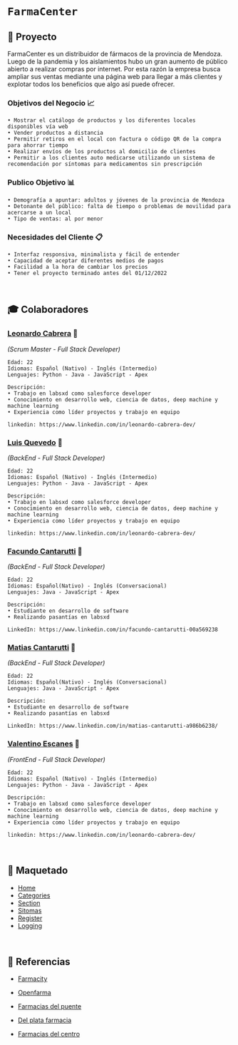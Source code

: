 # **`FarmaCenter`** 

## 📁 **Proyecto** 
FarmaCenter es un distribuidor de fármacos de la provincia de Mendoza. Luego de la pandemia y los aislamientos hubo un gran aumento de público abierto a realizar compras por internet. Por esta razón la empresa busca ampliar sus ventas mediante una página web para llegar a más clientes y explotar todos los beneficios que algo así puede ofrecer.
	
### **Objetivos del Negocio** 📈
	
	• Mostrar el catálogo de productos y los diferentes locales disponibles vía web
    • Vender productos a distancia
    • Permitir retiros en el local con factura o código QR de la compra para ahorrar tiempo
    • Realizar envíos de los productos al domicilio de clientes
    • Permitir a los clientes auto medicarse utilizando un sistema de recomendación por síntomas para medicamentos sin prescripción 

### **Publico Objetivo** 📊
	• Demografía a apuntar: adultos y jóvenes de la provincia de Mendoza
    • Detonante del público: falta de tiempo o problemas de movilidad para acercarse a un local
    • Tipo de ventas: al por menor 

### **Necesidades del Cliente** 📋
	• Interfaz responsiva, minimalista y fácil de entender
    • Capacidad de aceptar diferentes medios de pagos
    • Facilidad a la hora de cambiar los precios
    • Tener el proyecto terminado antes del 01/12/2022 

<br/>

##  🎓 **Colaboradores** 
### **[Leonardo Cabrera](https://github.com/leocabrera23 )** 🔎
*(Scrum Master - Full Stack Developer)*

	Edad: 22
	Idiomas: Español (Nativo) - Inglés (Intermedio)
	Lenguajes: Python - Java - JavaScript - Apex

	Descripción:
	• Trabajo en labsxd como salesforce developer
	• Conocimiento en desarrollo web, ciencia de datos, deep machine y machine learning
	• Experiencia como líder proyectos y trabajo en equipo
	
	linkedin: https://www.linkedin.com/in/leonardo-cabrera-dev/



### **[Luis Quevedo]()** 🔎
*(BackEnd - Full Stack Developer)*
	
	Edad: 22
	Idiomas: Español (Nativo) - Inglés (Intermedio)
	Lenguajes: Python - Java - JavaScript - Apex

	Descripción:
	• Trabajo en labsxd como salesforce developer
	• Conocimiento en desarrollo web, ciencia de datos, deep machine y machine learning
	• Experiencia como líder proyectos y trabajo en equipo
	
	linkedin: https://www.linkedin.com/in/leonardo-cabrera-dev/


### **[Facundo Cantarutti](https://github.com/Facundo-C)** 🔎
*(BackEnd - Full Stack Developer)*

	Edad: 22
	Idiomas: Español(Nativo) - Inglés (Conversacional)
	Lenguajes: Java - JavaScript - Apex
	
	Descripción: 
	• Estudiante en desarrollo de software  
	• Realizando pasantías en labsxd
	
	LinkedIn: https://www.linkedin.com/in/facundo-cantarutti-00a569238 


### **[Matias Cantarutti](https://github.com/Matias-C-tt)** 🔎
*(BackEnd - Full Stack Developer)*

	Edad: 22
	Idiomas: Español(Nativo) - Inglés (Conversacional)
	Lenguajes: Java - JavaScript - Apex
	
	Descripción: 
	• Estudiante en desarrollo de software  
	• Realizando pasantías en labsxd
	
	LinkedIn: https://www.linkedin.com/in/matias-cantarutti-a986b6238/


### **[Valentino Escanes]()** 🔎
*(FrontEnd - Full Stack Developer)*

	Edad: 22
	Idiomas: Español (Nativo) - Inglés (Intermedio)
	Lenguajes: Python - Java - JavaScript - Apex

	Descripción:
	• Trabajo en labsxd como salesforce developer
	• Conocimiento en desarrollo web, ciencia de datos, deep machine y machine learning
	• Experiencia como líder proyectos y trabajo en equipo
	
	linkedin: https://www.linkedin.com/in/leonardo-cabrera-dev/

<br/>

## 📰 **Maquetado**

- [Home](https://wireframe.cc/8sxCuJ)
- [Categories](https://wireframe.cc/8sxCuJ)
- [Section](https://wireframe.cc/8sxCuJ)
- [Sitomas](https://wireframe.cc/8sxCuJ)
- [Register](https://wireframe.cc/8sxCuJ)
- [Logging](https://wireframe.cc/8sxCuJ)

<br/>

## 📝 **Referencias**

- [Farmacity](https://www.farmacity.com)

- [Openfarma](https://www.openfarma.com.ar)

- [Farmacias del puente](https://www.farmaciadelpuente.com.ar)

- [Del plata farmacia](https://www.farmaciasdelplata.com)

- [Farmacias del centro](https://farmaciasdelcentro.com)

